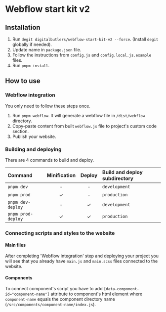 # Webflow start kit v2

## Installation

1. Run `degit digitalbutlers/webflow-start-kit-v2 --force`. (Install `degit` globally if needed).
2. Update name in `package.json` file.
3. Follow the instructions from `config.js` and `config.local.js.example` files.
4. Run `pnpm install`.

## How to use

### Webflow integration

You only need to follow these steps once.

1. Run `pnpm webflow`. It will generate a webflow file in `/dist/webflow` directory.
2. Copy-paste content from built `webflow.js` file to project's custom code section.
3. Publish your website.

### Building and deploying

There are 4 commands to build and deploy.

| Command            | Minification | Deploy | Build and deploy subdirectory |
|:-------------------|:------------:|:------:|:------------------------------|
| `pnpm dev`         |      -       |   -    | `development`                 |
| `pnpm prod`        |      ✓       |   -    | `production`                  |
| `pnpm dev-deploy`  |      -       |   ✓    | `development`                 |
| `pnpm prod-deploy` |      ✓       |   ✓    | `production`                  |

### Connecting scripts and styles to the website

#### Main files

After completing 'Webflow integration' step and deploying your project you will see
that you already have `main.js` and `main.scss` files connected to the website.

#### Components

To connect component's script you have to add `[data-component-id="component-name"]`
attribute to component's html element where `component-name` equals the component directory name
(`/src/components/component-name/index.js`).
